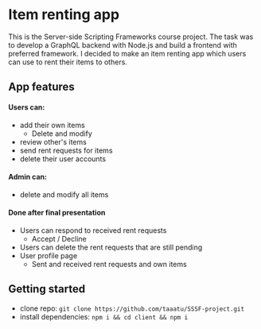 # Item renting app

This is the Server-side Scripting Frameworks course project. The task was to develop a GraphQL backend with Node.js and build a frontend with preferred framework. 
I decided to make an item renting app which users can use to rent their items to others.

## App features
#### Users can:
- add their own items
  - Delete and modify
- review other's items
- send rent requests for items
- delete their user accounts
#### Admin can:
- delete and modify all items
#### Done after final presentation
- Users can respond to received rent requests
  - Accept / Decline
- Users can delete the rent requests that are still pending
- User profile page
  - Sent and received rent requests and own items

## Getting started

- clone repo:
`git clone https://github.com/taaatu/SSSF-project.git`
- install dependencies: `npm i && cd client && npm i`
